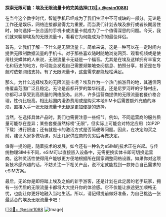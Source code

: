 **探索无限可能：埃及无限流量卡的完美选择[[TG💪+ @esim1088](https://t.me/s/esim1088)]**

在当今这个数字时代，智能手机已经成为了我们生活中不可或缺的一部分。无论是工作还是娱乐，网络连接都显得尤为重要。而当我们计划去埃及旅行或者长期居住时，如何选择一张合适的手机卡或流量卡就成为了一个值得深思的问题。今天，我们就来聊聊埃及的无限流量卡，看看它为何能成为你的最佳伴侣。

首先，让我们了解一下什么是无限流量卡。简单来说，这是一种可以在一定时间内提供无限制数据流量的手机卡。对于那些喜欢随时随地浏览网页、观看视频或是使用社交媒体的人来说，无限流量卡无疑是一个福音。尤其是在埃及这样拥有丰富文化和历史的地方，你可能会发现自己需要频繁地查阅信息、拍照分享，甚至是在导航时依赖网络支持。有了无限流量卡，这些需求都能轻松满足。

那么，为什么选择埃及的无限流量卡呢？埃及作为一个热门旅游目的地，其通信网络覆盖范围广泛且稳定。无论是首都开罗的繁华街道，还是尼罗河畔的宁静村庄，你都可以享受到高质量的网络服务。此外，许多运营商提供的无限流量套餐价格合理，性价比极高。相比起国内漫游费用或是购买本地SIM卡后需要额外充值的麻烦，直接入手一张无限流量卡无疑是更加便捷的选择。

当然，在选择具体产品时，我们也需要注意一些细节。例如，不同运营商的服务质量可能存在差异；某些套餐虽然标榜“无限”，但实际上可能会对特定应用（如P2P下载）进行限速；还有就是卡的激活方式是否简便等问题。因此，在决定购买之前，建议大家多做功课，对比几家供应商的优劣后再做决定。

值得一提的是，随着技术的发展，如今还有一种名为eSIM的技术正在兴起。与传统物理SIM卡不同，eSIM可以直接嵌入设备中，无需更换实体卡即可切换运营商。这种灵活性使得用户能够更方便地根据所在国家调整网络设置。如果你对这项新技术感兴趣的话，不妨关注一下相关产品，说不定就能找到一款符合自己需求的eSIM方案。

最后，无论你是即将踏上埃及之旅的新手游客，还是计划在此定居的老手玩家，拥有一张优质的无限流量卡都将大大提升你的体验感。它不仅能让旅途更加顺畅无忧，也能让你更好地融入当地生活。所以，请记得提前做好准备，为自己挑选一张最适合的埃及无限流量卡吧！

[[TG💪+ @esim1088](https://t.me/s/esim1088) ![Image](https://i.postimg.cc/4NQfJmqS/Snipaste-2025-05-13-00-14-12.png)]
